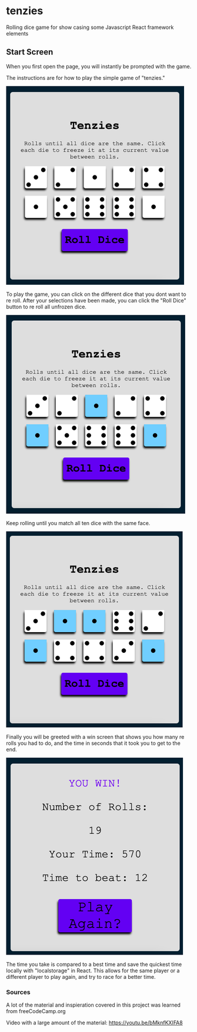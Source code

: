 # tenzies
Rolling dice game for show casing some Javascript React framework elements

## Start Screen
When you first open the page, you will instantly be prompted with the game. 

The instructions are for how to play the simple game of "tenzies."

![alt text](./images/Game-Start.png)

To play the game, you can click on the different dice that you dont want to re roll. After your selections have been made, you can click the "Roll Dice" button to re roll all unfrozen dice.

![alt text](./images/Play1.png)
 
 Keep rolling until you match all ten dice with the same face.

 ![alt text](./images/Play2.png)

 Finally you will be greeted with a win screen that shows you how many re rolls you had to do, and the time in seconds that it took you to get to the end.

 ![alt text](./images/Win-Screen.png)

 The time you take is compared to a best time and save the quickest time locally with "localstorage" in React. This allows for the same player or a different player to play again, and try to race for a better time.

### Sources
A lot of the material and inspieration covered in this project was learned from freeCodeCamp.org

Video with a large amount of the material: https://youtu.be/bMknfKXIFA8
